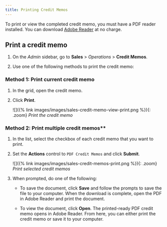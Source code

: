 ```yaml
---
title: Printing Credit Memos
---
```


To print or view the completed credit memo, you must have a PDF reader installed. You can download [Adobe Reader][1] at no charge.

## Print a credit memo

1. On the _Admin_ sidebar, go to **Sales** > _Operations_ > **Credit Memos**.

1. Use one of the following methods to print the credit memo:

### Method 1: Print current credit memo

1. In the grid, open the credit memo.

1. Click **Print**.

   ![]({% link images/images/sales-credit-memo-view-print.png %}){: .zoom}
   _Print the credit memo_

### Method 2: Print multiple credit memos**

1. In the list, select the checkbox of each credit memo that you want to print.

1. Set the **Actions** control to `PDF Credit Memos` and click **Submit**.

   ![]({% link images/images/sales-credit-memos-print.png %}){: .zoom}
   _Print selected credit memos_

1. When prompted, do one of the following:

   - To save the document, click **Save** and follow the prompts to save the file to your computer. When the download is complete, open the PDF in Adobe Reader and print the document.

   - To view the document, click **Open**. The printed-ready PDF credit memo opens in Adobe Reader. From here, you can either print the credit memo or save it to your computer.

[1]: http://www.adobe.com/products/reader.html "Get Adobe Reader"
